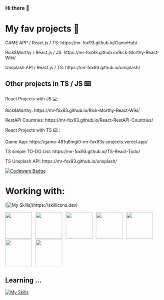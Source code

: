 ### Hi there 👋

<h1>My fav projects 🌱</h1>
<p></p>GAME APP / React.js / TS: https://mr-fox93.github.io/GameHub/</p>
<p>Rick&Morthy / React.js / JS: https://mr-fox93.github.io/Rick-Morthy-React-Wiki/ </p>
<p>Unsplash API / React.js / TS: https://mr-fox93.github.io/unsplash/</p>


<h2>Other projects in TS / JS ⌨️ </h2>

React Projects with JS 💻:
<div style={{display:"flex", flexDirection:"columns"}}></div>
<p>Rick&Morthy: https://mr-fox93.github.io/Rick-Morthy-React-Wiki/ </p>
<p>RestAPI Countries:  https://mr-fox93.github.io/React-RestAPI-Countries/ </p>


React Projects with TS ⌨️ :
<p>Game App: https://game-481q6mgi0-mr-fox93s-projects.vercel.app/ </p>
<p>TS simple TO-DO List: https://mr-fox93.github.io/TS-React-Todo/</p>
<p>TS Unsplash API: https://mr-fox93.github.io/unsplash/</p>



<a href="https://www.codewars.com/users/mr-fox93">![Codewars Badge](https://www.codewars.com/users/mr-fox93/badges/large?theme=light)</a>

<!--
**mr-fox93/mr-fox93** is a ✨ _special_ ✨ repository because its `README.md` (this file) appears on your GitHub profile.

Here are some ideas to get you started:

- 🔭 I’m currently working on ...
- 🌱 I’m currently learning ...
- 👯 I’m looking to collaborate on ...
- 🤔 I’m looking for help with ...
- 💬 Ask me about ...
- 📫 How to reach me: ...
- 😄 Pronouns: ...
- ⚡ Fun fact: ...
-->
<h1>Working with:</h1>

[![My Skills](https://skillicons.dev/icons?i=js,ts,git,vite,vscode,react,styledcomponents,figma,html,css,)](https://skillicons.dev)

<p>
<!--     <a href="https://reactjs.org/"><img height="85" src="https://raw.githubusercontent.com/github/explore/main/topics/react/react.png"></a>&nbsp;&nbsp;
    <a href="https://developer.mozilla.org/en-US/docs/Web/JavaScript"><img height="85" src="https://raw.githubusercontent.com/github/explore/main/topics/javascript/javascript.png"></a>&nbsp;&nbsp; -->
 <a href="https://styled-components.com/"><img height="85" src="https://styled-components.com/logo.png"></a>&nbsp;&nbsp;
  <a href="https://mui.com/"><img height="85" src="https://avatars.githubusercontent.com/u/33663932?s=200&v=4"></a>&nbsp;&nbsp;
 <a href="https://semantic-ui.com/"><img height="85" src="https://react.semantic-ui.com/logo.png"></a>&nbsp;&nbsp;
 <img height="85" src="https://raw.githubusercontent.com/react-hook-form/react-hook-form/master/docs/logo.png"></a>&nbsp;&nbsp;
  <img height="85"  src="https://reactrouter.com/twitterimage.jpg""></a>&nbsp;&nbsp;
    <img height="85"    src="https://miro.medium.com/v2/resize:fit:1400/1*elhu-42TzQEdsFjKDbQhhA.png"
></a>&nbsp;&nbsp;
    <img height="85"    src="https://repository-images.githubusercontent.com/180328715/fca49300-e7f1-11ea-9f51-cfd949b31560"
></a>&nbsp;&nbsp;

</p>

<h2>Learning ... </h2>


[![My Skills](https://skillicons.dev/icons?i=nextjs,tailwind)](https://skillicons.dev)




